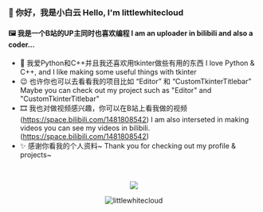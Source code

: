 ### 👋 你好，我是小白云 Hello, I'm littlewhitecloud
#### 🖼 我是一个B站的UP主同时也喜欢编程 I am an uploader in bilibili and also a coder...

- 🧾 我爱Python和C++并且我还喜欢用tkinter做些有用的东西 I love Python & C++, and I like making some useful things with tkinter
- 😉 也许你也可以去看看我的项目比如 “Editor” 和 “CustomTkinterTitlebar” Maybe you can check out my project such as "Editor" and "CustomTkinterTitlebar"
- 🎞 我也对做视频感兴趣，你可以在B站上看我做的视频 (https://space.bilibili.com/1481808542) I am also interseted in making videos you can see my videos in bilibili. (https://space.bilibili.com/1481808542)
- ✨ 感谢你看我的个人资料~ Thank you for checking out my profile & projects~

<br>
  <p align="center">
  <img src="https://github-readme-stats.vercel.app/api?username=littlewhitecloud&show_icons=true&count_private=true&custom_title=My%20GitHub%20stats&bg_color=30,e96443,904e95&icon_color=fafafa&text_color=fafafa&title_color=fafafa&border_color=fafafa&border_radius=14&include_all_commits=true&line_height=30">
  </p>
<p>
  <p align="center">
  <img src="https://github-readme-stats.vercel.app/api/top-langs?username=littlewhitecloud&show_icons=true&count_private=true&custom_title=Most%20Use%20Language&bg_color=30,e96443,904e95&icon_color=fafafa&text_color=fafafa&title_color=fafafa&border_color=fafafa&border_radius=14&line_height=30" alt = "littlewhitecloud"/>
    </p>
</p>
